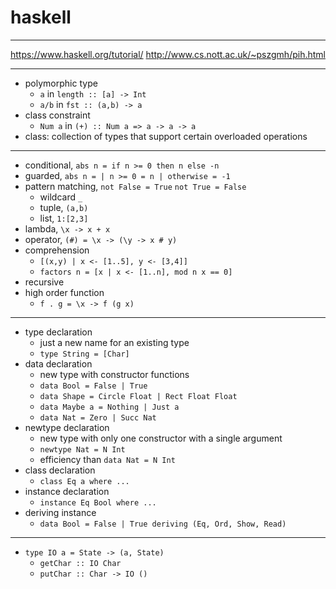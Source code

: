 # haskell

---

https://www.haskell.org/tutorial/
http://www.cs.nott.ac.uk/~pszgmh/pih.html

---

- polymorphic type
    - `a` in `length :: [a] -> Int`
    - `a/b` in `fst :: (a,b) -> a`
- class constraint
    - `Num a` in `(+) :: Num a => a -> a -> a`
- class: collection of types that support certain overloaded operations

---

- conditional, `abs n = if n >= 0 then n else -n`
- guarded, `abs n = | n >= 0 = n | otherwise = -1`
- pattern matching, `not False = True` `not True = False`
    - wildcard `_`
    - tuple, `(a,b)`
    - list, `1:[2,3]`
- lambda, `\x -> x + x`
- operator, `(#) = \x -> (\y -> x # y)`
- comprehension
    - `[(x,y) | x <- [1..5], y <- [3,4]]`
    - `factors n = [x | x <- [1..n], mod n x == 0]`
- recursive
- high order function
    - `f . g = \x -> f (g x)`

---

- type declaration
    - just a new name for an existing type
    - `type String = [Char]`
- data declaration
    - new type with constructor functions
    - `data Bool = False | True`
    - `data Shape = Circle Float | Rect Float Float`
    - `data Maybe a = Nothing | Just a`
    - `data Nat = Zero | Succ Nat`
- newtype declaration
    - new type with only one constructor with a single argument
    - `newtype Nat = N Int`
    - efficiency than `data Nat = N Int`
- class declaration
    - `class Eq a where ...`
- instance declaration
    - `instance Eq Bool where ...`
- deriving instance
    - `data Bool = False | True deriving (Eq, Ord, Show, Read)`

---

- `type IO a = State -> (a, State)`
    - `getChar :: IO Char`
    - `putChar :: Char -> IO ()`

